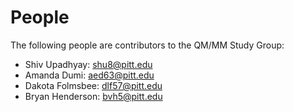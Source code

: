 # People
The following people are contributors to the QM/MM Study Group:
 - Shiv Upadhyay: shu8@pitt.edu
 - Amanda Dumi: aed63@pitt.edu
 - Dakota Folmsbee: dlf57@pitt.edu
 - Bryan Henderson: bvh5@pitt.edu